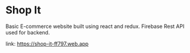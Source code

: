 # Shop It

Basic E-commerce website built using react and redux. Firebase Rest API used for backend.

link: https://shop-it-ff797.web.app
